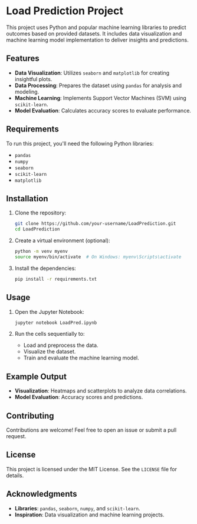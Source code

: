 # Load Prediction Project

This project uses Python and popular machine learning libraries to predict outcomes based on provided datasets. It includes data visualization and machine learning model implementation to deliver insights and predictions.

## Features

- **Data Visualization**: Utilizes `seaborn` and `matplotlib` for creating insightful plots.
- **Data Processing**: Prepares the dataset using `pandas` for analysis and modeling.
- **Machine Learning**: Implements Support Vector Machines (SVM) using `scikit-learn`.
- **Model Evaluation**: Calculates accuracy scores to evaluate performance.

## Requirements

To run this project, you'll need the following Python libraries:

- `pandas`
- `numpy`
- `seaborn`
- `scikit-learn`
- `matplotlib`

## Installation

1. Clone the repository:

   ```bash
   git clone https://github.com/your-username/LoadPrediction.git
   cd LoadPrediction
   ```

2. Create a virtual environment (optional):

   ```bash
   python -m venv myenv
   source myenv/bin/activate  # On Windows: myenv\Scripts\activate
   ```

3. Install the dependencies:

   ```bash
   pip install -r requirements.txt
   ```

## Usage

1. Open the Jupyter Notebook:

   ```bash
   jupyter notebook LoadPred.ipynb
   ```

2. Run the cells sequentially to:
   - Load and preprocess the data.
   - Visualize the dataset.
   - Train and evaluate the machine learning model.

## Example Output

- **Visualization**: Heatmaps and scatterplots to analyze data correlations.
- **Model Evaluation**: Accuracy scores and predictions.

## Contributing

Contributions are welcome! Feel free to open an issue or submit a pull request.

## License

This project is licensed under the MIT License. See the `LICENSE` file for details.

## Acknowledgments

- **Libraries**: `pandas`, `seaborn`, `numpy`, and `scikit-learn`.
- **Inspiration**: Data visualization and machine learning projects.
